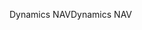 <span data-ttu-id="1f69a-101">Dynamics NAV</span><span class="sxs-lookup"><span data-stu-id="1f69a-101">Dynamics NAV</span></span>